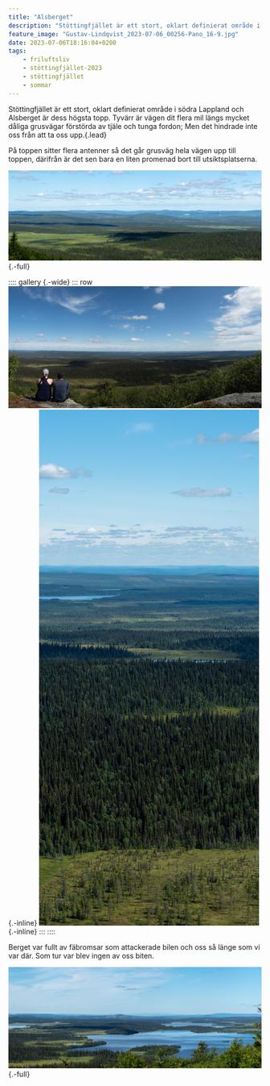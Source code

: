 ```yaml
---
title: "Alsberget"
description: "Stöttingfjället är ett stort, oklart definierat område i södra Lappland och Alsberget är dess högsta topp."
feature_image: "Gustav-Lindqvist_2023-07-06_00256-Pano_16-9.jpg"
date: 2023-07-06T18:16:04+0200
tags:
    - friluftsliv
    - stöttingfjället-2023
    - stöttingfjället
    - sommar
---
```


Stöttingfjället är ett stort, oklart definierat område i södra Lappland och Alsberget är dess högsta topp. Tyvärr är vägen dit flera mil längs mycket dåliga grusvägar förstörda av tjäle och tunga fordon; Men det hindrade inte oss från att ta oss upp.{.lead}

På toppen sitter flera antenner så det går grusväg hela vägen upp till toppen, därifrån är det sen bara en liten promenad bort till utsiktsplatserna.

![Utsikt norrut från Alsberget över ett landskap bestående av myrar och skogar. Några få moln kastar stora skuggor på marken](Gustav-Lindqvist_2023-07-06_00296-Pano_3000w.jpg "Utsikt norrut från Alsberget"){.-full}

:::: gallery {.-wide}
::: row
![Två personer sitter på en klippa och tittar ut över ett skogs- och myrlandskap](Gustav-Lindqvist_2023-07-06_00273-Pano_3000w.jpg){.-inline}
![En stående bild där olika delar av landskapet på bilden bildar lager. I botten syns en våtmark, ovanför det bildar en skog ett lager och sen är det ett lapptäcke av myrar och skog. Längst upp i bilden syns en blå himmel med några moln](Gustav-Lindqvist_2023-07-06_00317-Pano_3000w.jpg){.-inline}
:::
::::

Berget var fullt av fäbromsar som attackerade bilen och oss så länge som vi var där. Som tur var blev ingen av oss biten.

![Utsikt från Alsberget västerut. Längst bort i bilden går det att se några snätäckta berg som ligger längs Norska gränsen. Lite närmre syns flera skogsklädda bergstoppar och allra närmst syns en stor sjö.](Gustav-Lindqvist_2023-07-06_00256-Pano_3000w.jpg "Utsikt österut från Alsberget.<br>Längst bort syns snäklädda fjäll nära norska gränsen och närmst syns Stor-Arasjön"){.-full}